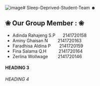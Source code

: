 ![image](https://github.com/AdindaRahajengSilviaPranesti/Sleep-Deprived-Student-Team/assets/92639023/fdd23e96-f7fc-4019-a722-b9e2fe81ba26)# Sleep-Deprived-Student-Team ☻

## ❀ Our Group Member : ❀
- Adinda Rahajeng S.P &nbsp;&nbsp;&nbsp;&nbsp; 2141720158
- Aminy Ghaisan N &nbsp;&nbsp;&nbsp;&nbsp;&nbsp;&nbsp; 2141720163
- Faradhisa Aldina P &nbsp;&nbsp;&nbsp;&nbsp;&nbsp; 2141720159
- Fina Salama Q.H &nbsp;&nbsp;&nbsp;&nbsp;&nbsp;&nbsp;&nbsp;&nbsp; 2141720164
- Zerlina Wollwage &nbsp;&nbsp;&nbsp;&nbsp;&nbsp;&nbsp; 2141720146

#### HEADING 3

###### HEADING 4
